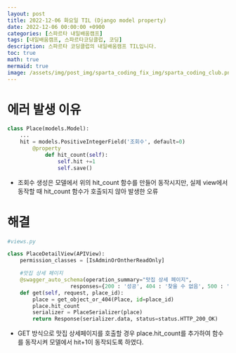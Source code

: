 ```yaml
---
layout: post
title: 2022-12-06 화요일 TIL (Django model property)
date: 2022-12-06 00:00:00 +0900
categories: [스파르타 내일배움캠프]
tags: [내일배움캠프, 스파르타코딩클럽, 코딩]
description: 스파르타 코딩클럽의 내일배움캠프 TIL입니다.
toc: true
math: true
mermaid: true
image: /assets/img/post_img/sparta_coding_fix_img/sparta_coding_club.png
---
```

# 에러 발생 이유

```python
class Place(models.Model):
    ...
    hit = models.PositiveIntegerField('조회수', default=0)
		@property
		    def hit_count(self):
		        self.hit +=1
		        self.save()
```

- 조회수 생성은 모델에서 위의 hit_count 함수를 만들어 동작시지만, 실제 view에서 동작할 때 hit_count 함수가 호출되지 않아 발생한 오류

# 해결

```python
#views.py

class PlaceDetailView(APIView):
    permission_classes = [IsAdminOrOntherReadOnly]

    #맛집 상세 페이지
    @swagger_auto_schema(operation_summary="맛집 상세 페이지",
                    responses={200 : '성공', 404 : '찾을 수 없음', 500 : '서버 에러'})
    def get(self, request, place_id):
        place = get_object_or_404(Place, id=place_id)
        place.hit_count
        serializer = PlaceSerializer(place)
        return Response(serializer.data, status=status.HTTP_200_OK)
```

- GET 방식으로 맛집 상세페이지를 호출할 경우 place.hit_count를 추가하여 함수를 동작시켜 모델에서 hit+1이 동작되도록 하였다.